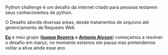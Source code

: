 Python challenge é um desafio da internet criado para pessoas testarem seus conhecimentos de python.

O Desafio aborda diversas areas, desde tratamentos de arquivos até gerenciamento de Requests Web

[**Eu**](https://github.com/EdsonHTJ) e meu grupo ([**Isaque Bezerra**](https://github.com/IsaqueB) e [**Antonio Alyson**](https://github.com/toinnn)) começamos a resolver o desafio em março, no momento estamos em pausa mas pretendemos voltar a ativa ainda esse ano
